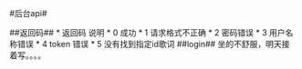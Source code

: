 #后台api#

  ##返回码##
    * 返回码    说明
    * 0         成功
    * 1         请求格式不正确
    * 2         密码错误
    * 3         用户名称错误
    * 4         token 错误
    * 5         没有找到指定id歌词
  ##login##
  坐的不舒服，明天接着写。。。。
  
    
